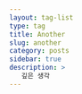 ```yaml
---
layout: tag-list
type: tag
title: Another
slug: another
category: posts
sidebar: true
description: >
   깊은 생각
---
```

